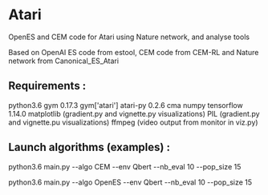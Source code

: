 # Atari
OpenES and CEM code for Atari using Nature network, and analyse tools

Based on OpenAI ES code from estool, CEM code from CEM-RL and Nature network from Canonical_ES_Atari

## Requirements : 
python3.6
gym 0.17.3
gym['atari']
atari-py 0.2.6
cma
numpy
tensorflow 1.14.0
matplotlib (gradient.py and vignette.py visualizations)
PIL (gradient.py and vignette.pu visualizations)
ffmpeg (video output from monitor in viz.py)

## Launch algorithms (examples) : 

python3.6 main.py --algo CEM --env Qbert --nb_eval 10 --pop_size 15

python3.6 main.py --algo OpenES --env Qbert --nb_eval 10 --pop_size 15



